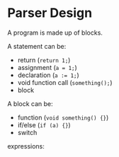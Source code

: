 # Parser Design


A program is made up of blocks.


A statement can be:
- return (`return 1;`)
- assignment (`a = 1;`)
- declaration (`a := 1;`)
- void function call (`something();`)
- block


A block can be:
- function (`void something() {}`)
- if/else (`if (a) {}`)
- switch


expressions:

